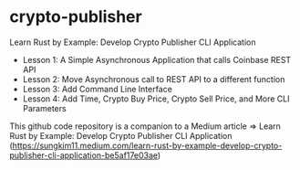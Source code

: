 # crypto-publisher
Learn Rust by Example: Develop Crypto Publisher CLI Application

- Lesson 1: A Simple Asynchronous Application that calls Coinbase REST API
- Lesson 2: Move Asynchronous call to REST API to a different function
- Lesson 3: Add Command Line Interface
- Lesson 4: Add Time, Crypto Buy Price, Crypto Sell Price, and More CLI Parameters

This github code repository is a companion to a Medium article => Learn Rust by Example: Develop Crypto Publisher CLI Application (https://sungkim11.medium.com/learn-rust-by-example-develop-crypto-publisher-cli-application-be5af17e03ae)
